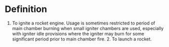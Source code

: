 # Definition

1.  To ignite a rocket engine. Usage is sometimes restricted to period
    of main chamber burning when small igniter chambers are used,
    especially with igniter idle provisions where the igniter may burn
    for some significant period prior to main chamber fire. 2. To launch
    a rocket.
